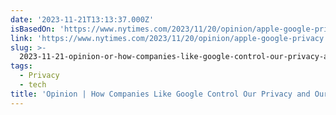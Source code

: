 ```yaml
---
date: '2023-11-21T13:13:37.000Z'
isBasedOn: 'https://www.nytimes.com/2023/11/20/opinion/apple-google-privacy.html'
link: 'https://www.nytimes.com/2023/11/20/opinion/apple-google-privacy.html'
slug: >-
  2023-11-21-opinion-or-how-companies-like-google-control-our-privacy-and-our-data-the
tags:
  - Privacy
  - tech
title: 'Opinion | How Companies Like Google Control Our Privacy and Our Data - The '
---
```


